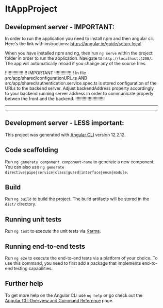 # ItAppProject



## Development server - IMPORTANT:


In order to run the application you need to install npm and then angular cli.
Here's the link with instructions: https://angular.io/guide/setup-local.

When you have installed npm and ng, then run `ng serve` within the project folder in order to run the application. 
Navigate to `http://localhost:4200/`. The app will automatically reload if you change any of the source files.

!!!!!!!!!!!!!!!!!! IMPORTANT !!!!!!!!!!!!!!!!
In file src/app/shared/configurationURL.ts AND src/app/shared/authentication.service.spec.ts is stored configuration of the URLs to the backend server.
Adjust backendAddress property accordingly to your backend running server address in order to communicate properly betwen the front and the backend.
!!!!!!!!!!!!!!!!!!!!!!!!


-----------------------------------------------------------------------------------------------------------------------------------------------------------------
-----------------------------------------------------------------------------------------------------------------------------------------------------------------


## Development server - LESS important:

This project was generated with [Angular CLI](https://github.com/angular/angular-cli) version 12.2.12.

## Code scaffolding

Run `ng generate component component-name` to generate a new component. You can also use `ng generate directive|pipe|service|class|guard|interface|enum|module`.

## Build

Run `ng build` to build the project. The build artifacts will be stored in the `dist/` directory.

## Running unit tests

Run `ng test` to execute the unit tests via [Karma](https://karma-runner.github.io).

## Running end-to-end tests

Run `ng e2e` to execute the end-to-end tests via a platform of your choice. To use this command, you need to first add a package that implements end-to-end testing capabilities.

## Further help

To get more help on the Angular CLI use `ng help` or go check out the [Angular CLI Overview and Command Reference](https://angular.io/cli) page.

